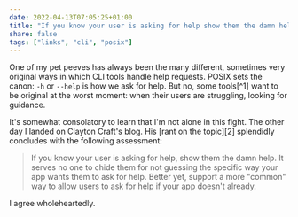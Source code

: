 ```yaml
---
date: 2022-04-13T07:05:25+01:00
title: "If you know your user is asking for help show them the damn help"
share: false
tags: ["links", "cli", "posix"]
---
```

One of my pet peeves has always been the many different, sometimes very
original ways in which CLI tools handle help requests. POSIX sets the canon:
`-h` or `--help` is how we ask for help. But no, some tools[^1] want to be
original at the worst moment: when their users are struggling, looking for
guidance. 

It's somewhat consolatory to learn that I'm not alone in this fight. The other
day I landed on Clayton Craft's blog. His [rant on the topic][2] splendidly
concludes with the following assessment:

> If you know your user is asking for help, show them the damn help. It serves
> no one to chide them for not guessing the specific way your app wants them to
> ask for help. Better yet, support a more "common" way to allow users to ask
> for help if your app doesn't already.

I agree wholeheartedly.

